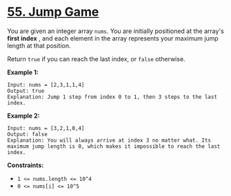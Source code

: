 # [55. Jump Game](https://leetcode.com/problems/jump-game/)

You are given an integer array `nums`. You are initially positioned at the array's **first index** , and each element in the array represents your maximum jump length at that position.

Return `true` if you can reach the last index, or `false` otherwise.

**Example 1:** 

```
Input: nums = [2,3,1,1,4]
Output: true
Explanation: Jump 1 step from index 0 to 1, then 3 steps to the last index.
```

**Example 2:** 

```
Input: nums = [3,2,1,0,4]
Output: false
Explanation: You will always arrive at index 3 no matter what. Its maximum jump length is 0, which makes it impossible to reach the last index.
```

**Constraints:** 

- `1 <= nums.length <= 10^4`
- `0 <= nums[i] <= 10^5`